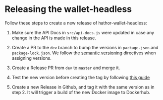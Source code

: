 # Releasing the wallet-headless

Follow these steps to create a new release of hathor-wallet-headless:

1. Make sure the API Docs in `src/api-docs.js` were updated in case any change in the API is made in this release.

1. Create a PR to the `dev` branch to bump the versions in `package.json` and `package-lock.json`. We follow the [semantic versioning](https://semver.org/) directives when assigning versions.

1. Create a Release PR from `dev` to `master` and merge it.

1. Test the new version before creating the tag by following [this guide](https://github.com/HathorNetwork/ops-tools/blob/master/docs/sops/hathor-wallet-headless.md#testing-new-versions-with-wallets-monitor)

1. Create a new Release in Github, and tag it with the same version as in step 2. It will trigger a build of the new Docker image to Dockerhub.
